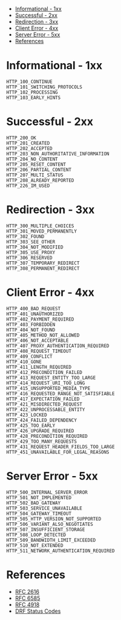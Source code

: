 - [Informational - 1xx](#informational---1xx)
- [Successful - 2xx](#successful---2xx)
- [Redirection - 3xx](#redirection---3xx)
- [Client Error - 4xx](#client-error---4xx)
- [Server Error - 5xx](#server-error---5xx)
- [References](#references)

# Informational - 1xx
  ```
  HTTP_100_CONTINUE
  HTTP_101_SWITCHING_PROTOCOLS
  HTTP_102_PROCESSING
  HTTP_103_EARLY_HINTS
  ```
# Successful - 2xx
  ```
  HTTP_200_OK
  HTTP_201_CREATED
  HTTP_202_ACCEPTED
  HTTP_203_NON_AUTHORITATIVE_INFORMATION
  HTTP_204_NO_CONTENT
  HTTP_205_RESET_CONTENT
  HTTP_206_PARTIAL_CONTENT
  HTTP_207_MULTI_STATUS
  HTTP_208_ALREADY_REPORTED
  HTTP_226_IM_USED
  ```
# Redirection - 3xx
  ```
  HTTP_300_MULTIPLE_CHOICES
  HTTP_301_MOVED_PERMANENTLY
  HTTP_302_FOUND
  HTTP_303_SEE_OTHER
  HTTP_304_NOT_MODIFIED
  HTTP_305_USE_PROXY
  HTTP_306_RESERVED
  HTTP_307_TEMPORARY_REDIRECT
  HTTP_308_PERMANENT_REDIRECT
  ```
# Client Error - 4xx
  ```
  HTTP_400_BAD_REQUEST
  HTTP_401_UNAUTHORIZED
  HTTP_402_PAYMENT_REQUIRED
  HTTP_403_FORBIDDEN
  HTTP_404_NOT_FOUND
  HTTP_405_METHOD_NOT_ALLOWED
  HTTP_406_NOT_ACCEPTABLE
  HTTP_407_PROXY_AUTHENTICATION_REQUIRED
  HTTP_408_REQUEST_TIMEOUT
  HTTP_409_CONFLICT
  HTTP_410_GONE
  HTTP_411_LENGTH_REQUIRED
  HTTP_412_PRECONDITION_FAILED
  HTTP_413_REQUEST_ENTITY_TOO_LARGE
  HTTP_414_REQUEST_URI_TOO_LONG
  HTTP_415_UNSUPPORTED_MEDIA_TYPE
  HTTP_416_REQUESTED_RANGE_NOT_SATISFIABLE
  HTTP_417_EXPECTATION_FAILED
  HTTP_421_MISDIRECTED_REQUEST
  HTTP_422_UNPROCESSABLE_ENTITY
  HTTP_423_LOCKED
  HTTP_424_FAILED_DEPENDENCY
  HTTP_425_TOO_EARLY
  HTTP_426_UPGRADE_REQUIRED
  HTTP_428_PRECONDITION_REQUIRED
  HTTP_429_TOO_MANY_REQUESTS
  HTTP_431_REQUEST_HEADER_FIELDS_TOO_LARGE
  HTTP_451_UNAVAILABLE_FOR_LEGAL_REASONS
  ```    
# Server Error - 5xx
  ```
  HTTP_500_INTERNAL_SERVER_ERROR
  HTTP_501_NOT_IMPLEMENTED
  HTTP_502_BAD_GATEWAY
  HTTP_503_SERVICE_UNAVAILABLE
  HTTP_504_GATEWAY_TIMEOUT
  HTTP_505_HTTP_VERSION_NOT_SUPPORTED
  HTTP_506_VARIANT_ALSO_NEGOTIATES
  HTTP_507_INSUFFICIENT_STORAGE
  HTTP_508_LOOP_DETECTED
  HTTP_509_BANDWIDTH_LIMIT_EXCEEDED
  HTTP_510_NOT_EXTENDED
  HTTP_511_NETWORK_AUTHENTICATION_REQUIRED
  ```

# References
- [RFC 2616](https://www.w3.org/Protocols/rfc2616/rfc2616-sec10.html) 
- [RFC 6585](https://tools.ietf.org/html/rfc6585)
- [RFC 4918](https://tools.ietf.org/html/rfc4918)
- [DRF Status Codes](https://www.django-rest-framework.org/api-guide/status-codes/)
